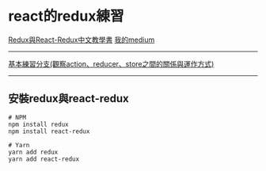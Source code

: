 # react的redux練習
[Redux與React-Redux中文教學書](https://chentsulin.github.io/redux/index.html)
[我的medium](https://medium.com/@hsiao516/%E5%9C%A8react%E4%B8%8A%E4%BD%BF%E7%94%A8redux-c6a37853c5ac)

***

[基本練習分支(觀察action、reducer、store之間的關係與運作方式)](https://github.com/hsiaomingcheng/reactReduxPractice/tree/feature/200420/add-redux/chrishsiao)

***

## 安裝redux與react-redux
    # NPM
    npm install redux
    npm install react-redux

    # Yarn
    yarn add redux
    yarn add react-redux